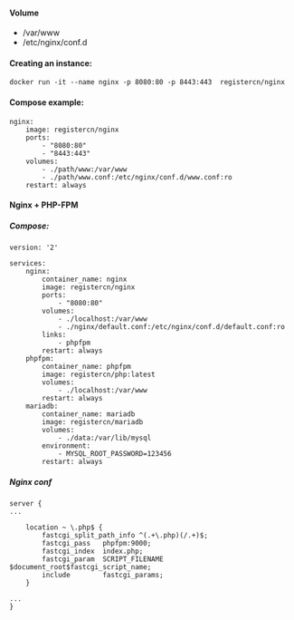 #### Volume

- /var/www
- /etc/nginx/conf.d

#### Creating an instance:

    docker run -it --name nginx -p 8080:80 -p 8443:443  registercn/nginx

#### Compose example:

    nginx:
        image: registercn/nginx
        ports:
            - "8080:80"
            - "8443:443"
        volumes:
            - ./path/www:/var/www
            - ./path/www.conf:/etc/nginx/conf.d/www.conf:ro
        restart: always

#### Nginx + PHP-FPM

##### Compose:

    version: '2'

    services:
        nginx:
            container_name: nginx
            image: registercn/nginx
            ports:
                - "8080:80"
            volumes:
                - ./localhost:/var/www
                - ./nginx/default.conf:/etc/nginx/conf.d/default.conf:ro
            links:
                - phpfpm
            restart: always
        phpfpm:
            container_name: phpfpm
            image: registercn/php:latest
            volumes:
                - ./localhost:/var/www
            restart: always
        mariadb:
            container_name: mariadb
            image: registercn/mariadb
            volumes:
                - ./data:/var/lib/mysql
            environment:
                - MYSQL_ROOT_PASSWORD=123456
            restart: always

##### Nginx conf

    server {
    ...

        location ~ \.php$ {
            fastcgi_split_path_info ^(.+\.php)(/.+)$;
            fastcgi_pass   phpfpm:9000;
            fastcgi_index  index.php;
            fastcgi_param  SCRIPT_FILENAME $document_root$fastcgi_script_name;
            include        fastcgi_params;
        }

    ...
    }